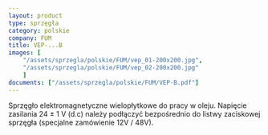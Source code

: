 ```yaml
---
layout: product
type: sprzęgła
category: polskie
company: FUM
title: VEP-...B
images: [
    "/assets/sprzegla/polskie/FUM/vep_01-200x200.jpg",
    "/assets/sprzegla/polskie/FUM/vep_02-200x200.jpg"
    ]
documents: ["/assets/sprzegla/polskie/FUM/VEP-B.pdf"]
---
```

Sprzęgło elektromagnetyczne wielopłytkowe do pracy w oleju. Napięcie zasilania 24 ± 1 V (d.c) należy podłączyć bezpośrednio do listwy zaciskowej sprzęgła (specjalne zamówienie 12V / 48V).